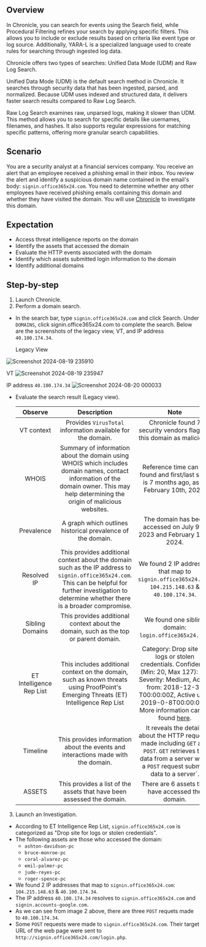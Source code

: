 
## Overview 

In Chronicle, you can search for events using the Search field, while Procedural Filtering refines your search by applying specific filters. This allows you to include or exclude results based on criteria like event type or log source. Additionally, YARA-L is a specialized language used to create rules for searching through ingested log data.

Chronicle offers two types of searches: Unified Data Mode (UDM) and Raw Log Search.

Unified Data Mode (UDM) is the default search method in Chronicle. It searches through security data that has been ingested, parsed, and normalized. Because UDM uses indexed and structured data, it delivers faster search results compared to Raw Log Search.

Raw Log Search examines raw, unparsed logs, making it slower than UDM. This method allows you to search for specific details like usernames, filenames, and hashes. It also supports regular expressions for matching specific patterns, offering more granular search capabilities.

## Scenario 

You are a security analyst at a financial services company. You receive an alert that an employee received a phishing email in their inbox. You review the alert and identify a suspicious domain name contained in the email's body: `signin.office365x24.com`. You need to determine whether any other employees have received phishing emails containing this domain and whether they have visited the domain. You will use [Chronicle](https://demo.backstory.chronicle.security/?warstory=) to investigate this domain.

## Expectation 
* Access threat intelligence reports on the domain
* Identify the assets that accessed the domain
* Evaluate the HTTP events associated with the domain
* Identify which assets submitted login information to the domain
* Identify additional domains

## Step-by-step 

1. Launch Chronicle.
2. Perform a domain search.
* In the search bar, type `signin.office365x24.com` and click Search. Under `DOMAINS`, click signin.office365x24.com to complete the search. Below are the screenshots of the legacy view, VT, and IP address `40.100.174.34`.
    
  Legacy View
    
 ![Screenshot 2024-08-19 235910](https://github.com/user-attachments/assets/92b8b717-5948-45ef-a31b-cfb783b48dd8)


  VT 
  ![Screenshot 2024-08-19 235947](https://github.com/user-attachments/assets/a918fe65-8ab7-4962-8e96-115d05327256)

 

 IP address `40.100.174.34`
  ![Screenshot 2024-08-20 000033](https://github.com/user-attachments/assets/b7453b63-befc-4ed6-b1f1-37e0c15cbd37)


  
* Evaluate the search result (Legacy view).
   
  | Observe | Description | Note |
  | :----: | :----: | :----: |
  | VT context | Provides  `VirusTotal` information available for the domain. | Chronicle found 7 security vendors flagged this domain as malicious.  | 
  | WHOIS | Summary of information about the domain using WHOIS which includes domain names, contact information of the domain owner. This may help determining the origin of malicious websites. | Reference time can be found and first/last seen is 7 months ago, as of February 10th, 2024. |
  | Prevalence | A graph which outlines historical prevalence of the domain. | The domain has been accessed on July 9th, 2023 and February 10th, 2024. |
  | Resolved IP | This provides additional context about the domain such as the IP address to `signin.office365x24.com`. This can be helpful for further investigation to determine whether there is a broader compromise. | We found 2 IP addresses that map to `signin.office365x24.com`: `104.215.148.63` & `40.100.174.34`. |
  | Sibling Domains | This provides additional context about the domain, such as the top or parent domain. | We found one sibling domain: `login.office365x24.com`.
  | ET Intelligence Rep List | This includes additional context on the domain, such as known threats using ProofPoint's Emerging Threats (ET) Intelligence Rep List | Category: Drop site for logs or stolen credentials. Confidence (Min: 20, Max 127): 22, Severity: Medium, Active from: 2018-12-31 T00:00:00Z, Active until: 2019-0-8T00:00:00Z. More information can be found [here](https://tools.emergingthreats.net/docs/ET%20Intelligence%20Rep%20List%20Tech%20Description.pdf).|
  | Timeline | This provides information about the events and interactions made with the domain. | It reveals the details about the HTTP requests made including `GET` and `POST`. `GET` retrieves the data from a server while a `POST` request submits data to a server`.|
  | ASSETS | This provides a list of the assets that have been assessed the domain. | There are 6 assets that have accessed the domain. |

3. Launch an Investigation. 
  * According to ET Intelligence Rep List, `signin.office365x24.com` is categorized as "Drop site for logs or stolen credentials".
  * The following assets are those who accessed the domain:
      * `ashton-davidson-pc`
      * `bruce-monroe-pc`
      * `coral-alvarez-pc`
      * `emil-palmer-pc`
      * `jude-reyes-pc`
      * `roger-spence-pc`
  * We found 2 IP addresses that map to `signin.office365x24.com`: `104.215.148.63` & `40.100.174.34`.
  * The IP address `40.100.174.34` resolves to `signin.office365x24.com` and `signin.accounts-google.com`.
  * As we can see from image 2 above, there are three `POST` requets made to `40.100.174.34`.
  * Some `POST` requests were made to `signin.office365x24.com`. Their target URL of the web page were sent to `http://signin.office365x24.com/login.php`. 
